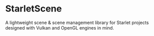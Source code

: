 # StarletScene
A lightweight scene &amp; scene management library for Starlet projects designed with Vulkan and OpenGL engines in mind.
